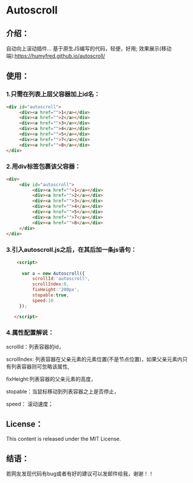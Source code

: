 # Autoscroll

## 介绍：
自动向上滚动插件...
基于原生JS编写的代码，轻便，好用;
效果展示(移动端):https://humyfred.github.io/autoscroll/

## 使用：

### 1.只需在列表上层父容器加上id名：
```html
<div id="autoscroll">
     <div><a href="">1</a></div>
     <div><a href="">2</a></div>
     <div><a href="">3</a></div>
     <div><a href="">4</a></div>
     <div><a href="">5</a></div>
     <div><a href="">7</a></div>
     <div><a href="">8</a></div>
</div>
```
### 2.用div标签包裹该父容器：
```html
<div>
     <div id="autoscroll">
          <div><a href="">1</a></div>
          <div><a href="">2</a></div>
          <div><a href="">3</a></div>
          <div><a href="">4</a></div>
          <div><a href="">5</a></div>
          <div><a href="">7</a></div>
          <div><a href="">8</a></div>
     </div>
</div>
```
### 3.引入autoscroll.js之后，在其后加一条js语句：
```html
    <script>
    
      var a = new Autoscroll({
          scrollId:'autoscroll',
          scrollIndex:0,
          fixHeight:'200px',
          stopable:true,
          speed:10
     });

   </script>
```   

### 4.属性配置解说：
scrollId：列表容器的id，

scrollIndex: 列表容器在父亲元素的元素位置(不是节点位置)，如果父亲元素内只有列表容器则可忽略该属性,

fixHeight:列表容器的父亲元素的高度，

stopable：当鼠标移动到列表容器之上是否停止，

speed：  滚动速度；



## License：
This content is released under the MIT License.



## 结语：
若网友发现代码有bug或者有好的建议可以发邮件给我，谢谢！！


